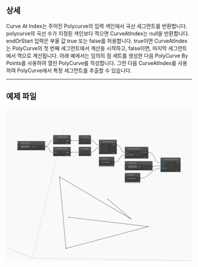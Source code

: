 ## 상세
Curve At Index는 주어진 Polycurve의 입력 색인에서 곡선 세그먼트를 반환합니다. polycurve의 곡선 수가 지정된 색인보다 적으면 CurveAtIndex는 null을 반환합니다. endOrStart 입력은 부울 값 true 또는 false를 허용합니다. true이면 CurveAtIndex는 PolyCurve의 첫 번째 세그먼트에서 계산을 시작하고, false이면, 마지막 세그먼트에서 역으로 계산됩니다. 아래 예에서는 임의의 점 세트를 생성한 다음 PolyCurve By Points를 사용하여 열린 PolyCurve를 작성합니다. 그런 다음 CurveAtIndex를 사용하여 PolyCurve에서 특정 세그먼트를 추출할 수 있습니다.
___
## 예제 파일

![CurveAtIndex](./Autodesk.DesignScript.Geometry.PolyCurve.CurveAtIndex_img.jpg)

